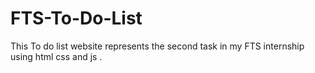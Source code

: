 # FTS-To-Do-List
This To do list website represents the second task in my FTS internship using html css and js .
